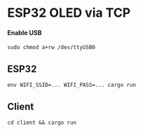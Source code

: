 # ESP32 OLED via TCP

#### Enable USB

    sudo chmod a+rw /dev/ttyUSB0


## ESP32

    env WIFI_SSID=... WIFI_PASS=... cargo run


## Client

    cd client && cargo run